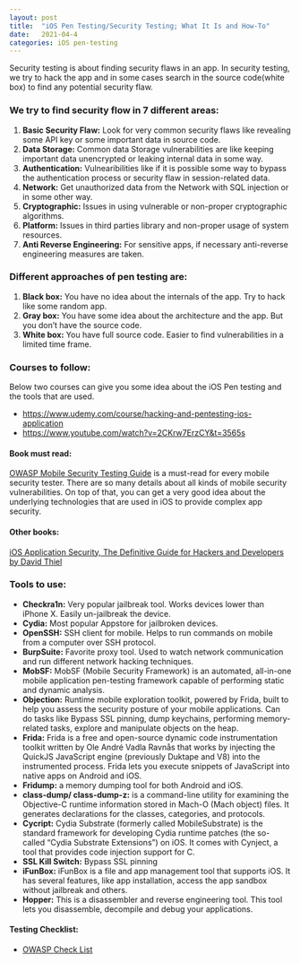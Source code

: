 ```yaml
---
layout: post
title:  "iOS Pen Testing/Security Testing; What It Is and How-To"
date:   2021-04-4
categories: iOS pen-testing
---
```


Security testing is about finding security flaws in an app. In security testing, we try to hack the app and in some cases search in the source code(white box) to find any potential security flaw.

### We try to find security flow in 7 different areas:
1. **Basic Security Flaw:** Look for very common security flaws like revealing some API key or some important data in source code.
2. **Data Storage:** Common data Storage vulnerabilities are like keeping important data unencrypted or leaking internal data in some way.
3. **Authentication:** Vulnearibilities like if it is possible some way to bypass the authentication process or security flaw in session-related data.
4. **Network:** Get unauthorized data from the Network with SQL injection or in some other way.
5. **Cryptographic:** Issues in using vulnerable or non-proper cryptographic algorithms.
6. **Platform:** Issues in third parties library and non-proper usage of system resources.
7. **Anti Reverse Engineering:** For sensitive apps, if necessary anti-reverse engineering measures are taken.

### Different approaches of pen testing are:
1. **Black box:** You have no idea about the internals of the app. Try to hack like some random app.
2. **Gray box:** You have some idea about the architecture and the app. But you don’t have the source code.
3. **White box:** You have full source code. Easier to find vulnerabilities in a limited time frame.

### Courses to follow:
Below two courses can give you some idea about the iOS Pen testing and the tools that are used.
* <https://www.udemy.com/course/hacking-and-pentesting-ios-application>
* <https://www.youtube.com/watch?v=2CKrw7ErzCY&t=3565s>

#### Book must read: 
[OWASP Mobile Security Testing Guide](https://github.com/OWASP/owasp-mstg) is a must-read for every mobile security tester. There are so many details about all kinds of mobile security vulnerabilities. On top of that, you can get a very good idea about the underlying technologies that are used in iOS to provide complex app security. 

#### Other books:
[iOS Application Security, The Definitive Guide for Hackers and Developers by David Thiel](https://nostarch.com/iossecurity)


### Tools to use:
* **Checkra1n:** Very popular jailbreak tool. Works devices lower than iPhone X. Easily un-jailbreak the device.
* **Cydia:** Most popular Appstore for jailbroken devices.
* **OpenSSH:** SSH client for mobile. Helps to run commands on mobile from a computer over SSH protocol.
* **BurpSuite:** Favorite proxy tool. Used to watch network communication and run different network hacking techniques.
* **MobSF:** MobSF (Mobile Security Framework) is an automated, all-in-one mobile application pen-testing framework capable of performing static and dynamic analysis.
* **Objection:** Runtime mobile exploration toolkit, powered by Frida, built to help you assess the security posture of your mobile applications. Can do tasks like Bypass SSL pinning, dump keychains, performing memory-related tasks, explore and manipulate objects on the heap.
* **Frida:** Frida is a free and open-source dynamic code instrumentation toolkit written by Ole André Vadla Ravnås that works by injecting the QuickJS JavaScript engine (previously Duktape and V8) into the instrumented process. Frida lets you execute snippets of JavaScript into native apps on Android and iOS.
* **Fridump:** a memory dumping tool for both Android and iOS.
* **class-dump/ class-dump-z:** is a command-line utility for examining the Objective-C runtime information stored in Mach-O (Mach object) files. It generates declarations for the classes, categories, and protocols.
* **Cycript:** Cydia Substrate (formerly called MobileSubstrate) is the standard framework for developing Cydia runtime patches (the so-called “Cydia Substrate Extensions”) on iOS. It comes with Cynject, a tool that provides code injection support for C.
* **SSL Kill Switch:** Bypass SSL pinning
* **iFunBox:** iFunBox is a file and app management tool that supports iOS. It has several features, like app installation, access the app sandbox without jailbreak and others.
* **Hopper:** This is a disassembler and reverse engineering tool. This tool lets you disassemble, decompile and debug your applications.

#### Testing Checklist:
* [OWASP Check List](https://github.com/OWASP/owasp-mstg/releases)